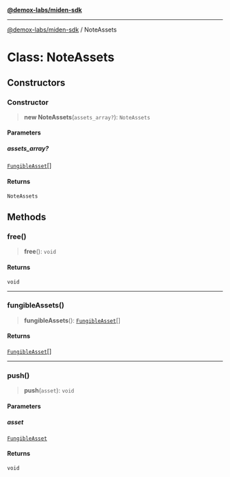 [**@demox-labs/miden-sdk**](../README.md)

***

[@demox-labs/miden-sdk](../README.md) / NoteAssets

# Class: NoteAssets

## Constructors

### Constructor

> **new NoteAssets**(`assets_array?`): `NoteAssets`

#### Parameters

##### assets\_array?

[`FungibleAsset`](FungibleAsset.md)[]

#### Returns

`NoteAssets`

## Methods

### free()

> **free**(): `void`

#### Returns

`void`

***

### fungibleAssets()

> **fungibleAssets**(): [`FungibleAsset`](FungibleAsset.md)[]

#### Returns

[`FungibleAsset`](FungibleAsset.md)[]

***

### push()

> **push**(`asset`): `void`

#### Parameters

##### asset

[`FungibleAsset`](FungibleAsset.md)

#### Returns

`void`
